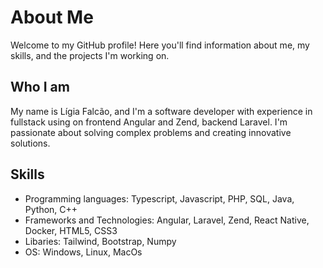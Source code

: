 # About Me

Welcome to my GitHub profile! Here you'll find information about me, my skills, and the projects I'm working on.

## Who I am

My name is Lígia Falcão, and I'm a software developer with experience in fullstack using on frontend Angular and Zend, backend Laravel. I'm passionate about solving complex problems and creating innovative solutions.

## Skills

- Programming languages: Typescript, Javascript, PHP, SQL, Java, Python, C++
- Frameworks and Technologies: Angular, Laravel, Zend, React Native, Docker, HTML5, CSS3
- Libaries: Tailwind, Bootstrap, Numpy 
- OS: Windows, Linux, MacOs

